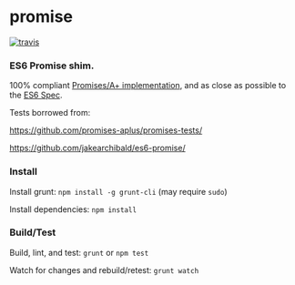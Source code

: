 # promise
[![travis](https://api.travis-ci.org/kevincennis/promise.png)](https://travis-ci.org/kevincennis/promise)

### ES6 Promise shim.

100% compliant [Promises/A+ implementation](https://github.com/promises-aplus/promises-spec),
and as close as possible to the [ES6 Spec](http://people.mozilla.org/~jorendorff/es6-draft.html#sec-promise-objects).

Tests borrowed from:

https://github.com/promises-aplus/promises-tests/

https://github.com/jakearchibald/es6-promise/

### Install

Install grunt: `npm install -g grunt-cli` (may require `sudo`)

Install dependencies: `npm install`

### Build/Test

Build, lint, and test: `grunt` or `npm test`

Watch for changes and rebuild/retest: `grunt watch`
